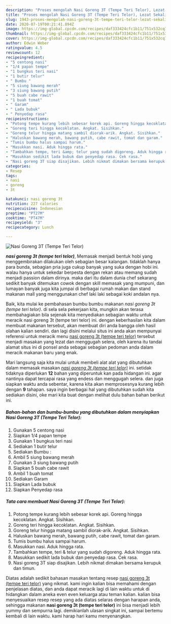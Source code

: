 ```yaml
---
description: "Proses mengolah Nasi Goreng 3T (Tempe Teri Telor), Lezat Sekali"
title: "Proses mengolah Nasi Goreng 3T (Tempe Teri Telor), Lezat Sekali"
slug: 1943-proses-mengolah-nasi-goreng-3t-tempe-teri-telor-lezat-sekali
date: 2020-07-19T00:21:41.894Z
image: https://img-global.cpcdn.com/recipes/daf333424cfc1b11/751x532cq70/nasi-goreng-3t-tempe-teri-telor-foto-resep-utama.jpg
thumbnail: https://img-global.cpcdn.com/recipes/daf333424cfc1b11/751x532cq70/nasi-goreng-3t-tempe-teri-telor-foto-resep-utama.jpg
cover: https://img-global.cpcdn.com/recipes/daf333424cfc1b11/751x532cq70/nasi-goreng-3t-tempe-teri-telor-foto-resep-utama.jpg
author: Edwin Weber
ratingvalue: 4.5
reviewcount: 12
recipeingredient:
- "5 centong nasi"
- "1/4 papan tempe"
- "1 bungkus teri nasi"
- "1 butir telur"
- " Bumbu "
- "5 siung bawang merah"
- "3 siung bawang putih"
- "5 buah cabe rawit"
- "1 buah tomat"
- " Garam"
- " Lada bubuk"
- " Penyedap rasa"
recipeinstructions:
- "Potong tempe kurang lebih sebesar korek api. Goreng hingga kecoklatan. Angkat. Sisihkan."
- "Goreng teri hingga kecoklatan. Angkat. Sisihkan."
- "Goreng telur hingga matang sambil diorak-arik. Angkat. Sisihkan."
- "Haluskan bawang merah, bawang putih, cabe rawit, tomat dan garam."
- "Tumis bumbu halus sampai harum."
- "Masukkan nasi. Aduk hingga rata."
- "Tambahkan tempe, teri &amp; telur yang sudah digoreng. Aduk hingga rata."
- "Masukkan sedikit lada bubuk dan penyedap rasa. Cek rasa."
- "Nasi goreng 3T siap disajikan. Lebih nikmat dimakan bersama kerupuk dan timun."
categories:
- Resep
tags:
- nasi
- goreng
- 3t

katakunci: nasi goreng 3t 
nutrition: 227 calories
recipecuisine: Indonesian
preptime: "PT27M"
cooktime: "PT47M"
recipeyield: "3"
recipecategory: Lunch

---
```



![Nasi Goreng 3T (Tempe Teri Telor)](https://img-global.cpcdn.com/recipes/daf333424cfc1b11/751x532cq70/nasi-goreng-3t-tempe-teri-telor-foto-resep-utama.jpg)

<b><i>nasi goreng 3t (tempe teri telor)</i></b>, Memasak menjadi bentuk hobi yang menggembirakan dilakukan oleh sebagian besar kalangan. tidaklah hanya para bunda, sebagian pria juga cukup banyak yang suka dengan hobi ini. walau hanya untuk sekedar berpesta dengan rekan atau memang sudah menjadi passion dalam dirinya. maka dari itu dalam dunia chef sekarang sedikit banyak ditemukan cowok dengan skill memasak yang mumpuni, dan lumayan banyak juga kita jumpai di berbagai rumah makan dan stand makanan mall yang menggunakan chef laki laki sebagai koki andalan nya.



Baik, kita mulai ke pembahasan bumbu bumbu makanan <i>nasi goreng 3t (tempe teri telor)</i>. di sela sela pekerjaan kita, mungkin akan terasa membahagiakan bila sejenak kita menyediakan sebagian waktu untuk meracik nasi goreng 3t (tempe teri telor) ini. dengan keberhasilan kita dalam membuat makanan tersebut, akan membuat diri anda bangga oleh hasil olahan kalian sendiri. dan lagi disini melalui situs ini anda akan mempunyai referensi untuk meracik menu <u>nasi goreng 3t (tempe teri telor)</u> tersebut menjadi masakan yang lezat dan menggugah selera, oleh karena itu tandai alamat situs ini di ponsel anda sebagai sebagian pedoman anda dalam meracik makanan baru yang enak.


Mari langsung saja kita mulai untuk membeli alat alat yang dibutuhkan dalam memasak masakan <u><i>nasi goreng 3t (tempe teri telor)</i></u> ini. setidak tidaknya diperlukan <b>12</b> bahan yang diperuntuk kan pada hidangan ini. agar nantinya dapat tercapai rasa yang endess dan menggugah selera. dan juga siapkan waktu anda sebentar, karena kita akan memprosesnya kurang lebih dengan <b>9</b> tahapan. saya ingin berbagai hal yang dibutuhkan sudah kita sediakan disini, oke mari kita buat dengan melihat dulu bahan bahan berikut ini.

<!--inarticleads1-->

##### Bahan-bahan dan bumbu-bumbu yang dibutuhkan dalam menyiapkan Nasi Goreng 3T (Tempe Teri Telor):

1. Gunakan 5 centong nasi
1. Siapkan 1/4 papan tempe
1. Gunakan 1 bungkus teri nasi
1. Sediakan 1 butir telur
1. Sediakan  Bumbu :
1. Ambil 5 siung bawang merah
1. Gunakan 3 siung bawang putih
1. Siapkan 5 buah cabe rawit
1. Ambil 1 buah tomat
1. Sediakan  Garam
1. Siapkan  Lada bubuk
1. Siapkan  Penyedap rasa




<!--inarticleads2-->

##### Tata cara membuat Nasi Goreng 3T (Tempe Teri Telor):

1. Potong tempe kurang lebih sebesar korek api. Goreng hingga kecoklatan. Angkat. Sisihkan.
1. Goreng teri hingga kecoklatan. Angkat. Sisihkan.
1. Goreng telur hingga matang sambil diorak-arik. Angkat. Sisihkan.
1. Haluskan bawang merah, bawang putih, cabe rawit, tomat dan garam.
1. Tumis bumbu halus sampai harum.
1. Masukkan nasi. Aduk hingga rata.
1. Tambahkan tempe, teri &amp; telur yang sudah digoreng. Aduk hingga rata.
1. Masukkan sedikit lada bubuk dan penyedap rasa. Cek rasa.
1. Nasi goreng 3T siap disajikan. Lebih nikmat dimakan bersama kerupuk dan timun.




Diatas adalah sedikit bahasan masakan tentang resep <u>nasi goreng 3t (tempe teri telor)</u> yang nikmat. kami ingin kalian bisa memahami dengan penjelasan diatas, dan anda dapat meracik lagi di lain waktu untuk di hidangkan dalam aneka even even keluarga atau teman kalian. kalian bisa menyesuaikan resep resep yang ada diatas selaras dengan harapan anda, sehingga makanan <b>nasi goreng 3t (tempe teri telor)</b> ini bisa menjadi lebih yummy dan sempurna lagi. demikianlah ulasan singkat ini, sampai bertemu kembali di lain waktu. kami harap hari kamu menyenangkan.
